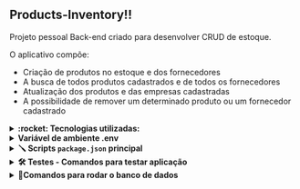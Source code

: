 ## Products-Inventory!!

Projeto pessoal Back-end criado para desenvolver CRUD de estoque. 

O aplicativo compõe:

- Criação de produtos no estoque e dos fornecedores
- A busca de todos produtos cadastrados e de todos os fornecedores
- Atualização dos produtos e das empresas cadastradas
- A possibilidade de remover um determinado produto ou um fornecedor cadastrado


<details>
  <summary>
    <strong> :rocket: Tecnologias utilizadas:</strong>
  </summary><br>
  
- Nodejs
- MySql
- Prisma
- Express
- Jest
</details>

<details>
  <summary>
    <strong> Variável de ambiente .env</strong>
  </summary><br>
  
    - Arquivo encontra-se na base do projeto com nome env.exemplo
     -  Atenção renomear o arquivo para .env
   
    - Necessario configurar o arquivo .env conforme arquivo de exemplo que encontra-se na raiz do projeto.
   
    - Atenção ao configurar a conexão com banco, pois devido ao teste necessário configurar
    duas url base conforme exemplo que se encontra no arquivo env.exemplo
    
      - Para o banco de dados usar DATABASE_URL 
      - Para teste usar DATABASE_URL_TEST
    
</details>

<details>
  <summary>
    <strong>🪛 Scripts <code>package.json</code> principal</strong>
  </summary><br>

  - Instalar dependencias do projeto com o seguinte comando:
    - `npm install`
    
  - Rodar a aplicação usar o comando abaixo:
    - `npm start`
</details>

<details>
  <summary>
    <strong>🛠 Testes - Comandos para testar aplicação</strong>
  </summary><br>
     
      Rodar as migrates do teste:
   
        - npx prisma generate --schema ./prisma/schema.test.prisma
      
        - npx prisma migrate dev --schema=./prisma/schema.test.prisma
   
      Rodar o teste:
   
        - npm test 
    
   - :warning: Observações:
    - Testes encontra-se em desenvolvimento, até o momento foi feito alguns teste do banco de dados de Fornecedores referente a camada controller 
</details>

<details>
  <summary>
    <strong>🏦Comandos para rodar o banco de dados </strong>
  </summary><br>

  - No terminal digitar o seguinte comando:
    - `npx prisma generate`
    - `npx prisma migrate dev`
</details>
